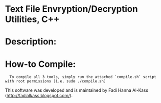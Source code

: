 Text File Envryption/Decryption Utilities, C++
==============================================

Description:
============




How-to Compile:
==============
      To compile all 3 tools, simply run the attached `compile.sh` script with root permissions (i.e. sudo ./compile.sh)




This software was developed and is maintained by Fadi Hanna Al-Kass (http://fadialkass.blogspot.com/).
